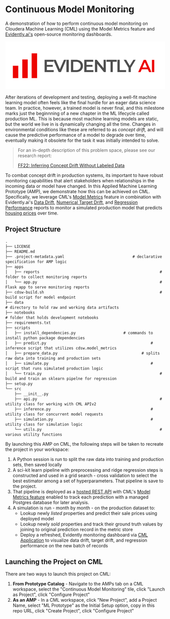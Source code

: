 # Continuous Model Monitoring
A demonstration of how to perform continuous model monitoring on Cloudera Machine Learning (CML) using the Model Metrics feature and [Evidently.ai's](https://evidentlyai.com/) open-source monitoring dashboards.

![](data/images/evidently_ai_logo_fi.png)

After iterations of development and testing, deploying a well-fit machine learning model often feels like the final hurdle for an eager data science team. In practice, however, a trained model is never final, and this milestone marks just the beginnning of a new chapter in the ML lifecycle called production ML. This is because most machine learning models are static, but the world we live in is dynamically changing all the time. Changes in environmental conditions like these are referred to as *concept drift,* and will cause the predictive performance of a model to degrade over time, eventually making it obsolete for the task it was initially intended to solve. 

> For an in-depth description of this problem space, please see our research report:
>
>  [FF22: Inferring Concept Drift Without Labeled Data](https://concept-drift.fastforwardlabs.com/)

To combat concept drift in production systems, its important to have robust monitoring capabilities that alert stakeholders when relationships in the incoming data or model have changed. In this Applied Machine Learning Prototype (AMP), we demonstrate how this can be achieved on CML. Specifically, we leverage CML's [Model Metrics](https://docs.cloudera.com/machine-learning/cloud/model-metrics/topics/ml-enabling-model-metrics.html) feature in combination with Evidently.ai's [Data Drift](https://docs.evidentlyai.com/reports/data-drift), [Numerical Target Drift](https://docs.evidentlyai.com/reports/num-target-drift), and [Regression Performance](https://docs.evidentlyai.com/reports/reg-performance) reports to monitor a simulated production model that predicts [housing prices](https://www.kaggle.com/harlfoxem/housesalesprediction) over time.

## Project Structure

```
.
├── LICENSE
├── README.md
├── .project-metadata.yaml								# declarative specification for AMP logic
├── apps
│   ├── reports														# folder to collect monitoring reports
│   └── app.py														# Flask app to serve monitoring reports
├── cdsw-build.sh													# build script for model endpoint
├── data																	# directory to hold raw and working data artifacts
├── notebooks															# folder that holds development notebooks
├── requirements.txt
├── scripts
│   ├── install_dependencies.py						# commands to install python package dependencies
│   ├── predict.py												# inference script that utilizes cdsw.model_metrics
│   ├── prepare_data.py										# splits raw data into training and production sets
│   ├── simulate.py												# script that runs simulated production logic
│   └── train.py													# build and train an sklearn pipelne for regression
├── setup.py	
└── src
    ├── __init__.py
    ├── api.py														# utility class for working with CML APIv2
    ├── inference.py											# utility class for concurrent model requests
    ├── simulation.py											# utility class for simulation logic
    └── utils.py													# various utility functions
```



By launching this AMP on CML, the following steps will be taken to recreate the project in your workspace:

1. A Python session is run to split the raw data into training and production sets, then saved locally
2. A sci-kit learn pipeline with preprocessing and ridge regression steps is constructed and used in a grid search - cross validation to select the best estimator among a set of hyperparameters. That pipeline is save to the project.
3. That pipeline is deployed as a [hosted REST API](https://docs.cloudera.com/machine-learning/cloud/models/topics/ml-models.html) with CML's [Model Metrics feature](https://docs.cloudera.com/machine-learning/cloud/model-metrics/topics/ml-enabling-model-metrics.html) enabled to track each prediction with a managed Postgres database for later analysis.
4. A simulation is run - month by month - on the production dataset to:
   - Lookup newly *listed* properties and predict their sale prices using deployed model
   - Lookup newly *sold* properties and track their ground truth values by joining to original prediction record in the metric store
   - Deploy a refreshed, Evidently monitoring dashboard via [CML Application](https://docs.cloudera.com/machine-learning/cloud/applications/topics/ml-applications-c.html) to visualize data drift, target drift, and regression performance on the new batch of records

## Launching the Project on CML

There are two ways to launch this project on CML:

1. **From Prototype Catalog** - Navigate to the AMPs tab on a CML workspace, select the "Continuous Model Monitoring" tile, click "Launch as Project", click "Configure Project"
2. **As an AMP** - In a CML workspace, click "New Project", add a Project Name, select "ML Prototype" as the Initial Setup option, copy in this repo URL, click "Create Project", click "Configure Project"